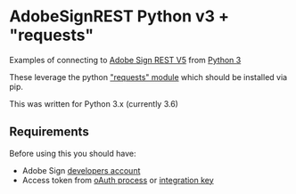 # AdobeSignREST Python v3 + "requests"

Examples of connecting to [Adobe Sign REST V5](https://secure.na1.echosign.com/public/docs/restapi/v5) from [Python 3](https://www.python.org/downloads/)

These leverage the python ["requests" module](http://docs.python-requests.org/en/master/) which should be installed via pip.

This was written for Python 3.x (currently 3.6)

## Requirements

Before using this you should have:
* Adobe Sign [developers account](https://acrobat.adobe.com/us/en/why-adobe/developer-form.html)
* Access token from [oAuth process](https://secure.echosign.com/public/static/oauthDoc.jsp) or [integration key](https://helpx.adobe.com/sign/kb/how-to-create-an-integration-key.html)
